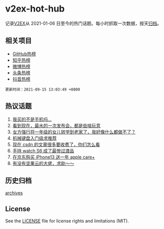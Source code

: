 # v2ex-hot-hub

 记录[V2EX](https://www.v2ex.com/)从 2021-01-06 日至今的热门话题。每小时抓取一次数据，按天[归档](archives)。
 
 ## 相关项目

- [GitHub热榜](https://github.com/snaildev/github-hot-hub)
- [知乎热榜](https://github.com/snaildev/zhihu-hot-hub)
- [微博热榜](https://github.com/snaildev/weibo-hot-hub)
- [头条热榜](https://github.com/snaildev/toutiao-hot-hub)
- [抖音热榜](https://github.com/snaildev/douyin-hot-hub)


 `更新时间：2021-09-15 13:03:49 +0800`

## 热议话题

1. [我买的不是手机吗…](https://www.v2ex.com/t/801877)
1. [看到现在，最水的一次发布会，都是些啥玩意](https://www.v2ex.com/t/801876)
1. [女方强行将一年级的女儿转学到老家了，我好像什么都做不了？](https://www.v2ex.com/t/801773)
1. [机械键盘入门级求推荐](https://www.v2ex.com/t/801896)
1. [现在 csdn 的文章很多要收费了，你们怎么看](https://www.v2ex.com/t/801808)
1. [手持 watch S6 成了最惨过渡品](https://www.v2ex.com/t/801879)
1. [在京东购买 iPhone13 送一年 apple care+](https://www.v2ex.com/t/801902)
1. [有没有坚果云的大佬，求助～～](https://www.v2ex.com/t/801937)

## 历史归档

[archives](archives)

## License

See the [LICENSE](LICENSE) file for license rights and limitations (MIT).
